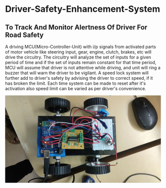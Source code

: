 # Driver-Safety-Enhancement-System
## To Track And Monitor Alertness Of Driver For Road Safety

A driving MCU(Micro-Controller-Unit) with i/p signals from activated parts of motor vehicle
like steering input, gear, engine, clutch, brakes, etc will drive the circuitry.
The circuitry will analyze the set of inputs for a given period of time and if the set of inputs remain constant for that time period, MCU will assume that driver is not attentive while driving, and unit will ring a buzzer that will warn the driver to be vigilant. A speed lock system will further add to driver's safety by advising the driver to correct speed, if it has broken the limit. Each time system can be made to reset after it's activation also speed limit can be varied as per driver's convenience.

![Namit's Personal Site](https://github.com/NamitNaik/Driver-Safety-Enhancement-System/blob/master/Driver%20Safety%20Enhance%20System.png)
